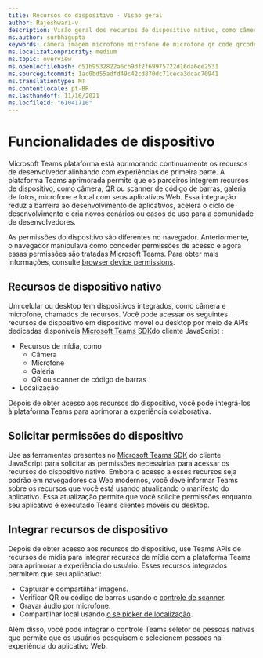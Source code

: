```yaml
---
title: Recursos do dispositivo - Visão geral
author: Rajeshwari-v
description: Visão geral dos recursos de dispositivo nativo, como câmera, imagem, mídia, microfone, microfone, código qr e muito mais.
ms.author: surbhigupta
keywords: câmera imagem microfone microfone de microfone qr code qrcode barra de código de barras código de barras de verificação do scanner de localização de mapa de recursos nativos do dispositivo permissões de dispositivo
ms.localizationpriority: medium
ms.topic: overview
ms.openlocfilehash: d51b9532822a6cb9df2f69975722d16da6ee2531
ms.sourcegitcommit: 1ac0bd55adfd49c42cd870dc71ceca3dcac70941
ms.translationtype: MT
ms.contentlocale: pt-BR
ms.lasthandoff: 11/16/2021
ms.locfileid: "61041710"
---
```

# <a name="device-capabilities"></a>Funcionalidades de dispositivo

Microsoft Teams plataforma está aprimorando continuamente os recursos de desenvolvedor alinhando com experiências de primeira parte. A plataforma Teams aprimorada permite que os parceiros integrem recursos de dispositivo, como câmera, QR ou scanner de código de barras, galeria de fotos, microfone e local com seus aplicativos Web. Essa integração reduz a barreira ao desenvolvimento de aplicativos, acelera o ciclo de desenvolvimento e cria novos cenários ou casos de uso para a comunidade de desenvolvedores.

As permissões do dispositivo são diferentes no navegador. Anteriormente, o navegador manipulava como conceder permissões de acesso e agora essas permissões são tratadas Microsoft Teams. Para obter mais informações, consulte [browser device permissions](browser-device-permissions.md).

## <a name="native-device-capabilities"></a>Recursos de dispositivo nativo

Um celular ou desktop tem dispositivos integrados, como câmera e microfone, chamados de recursos. Você pode acessar os seguintes recursos de dispositivo em dispositivo móvel ou desktop por meio de APIs dedicadas disponíveis [Microsoft Teams SDK](/javascript/api/overview/msteams-client?view=msteams-client-js-latest&preserve-view=true)do cliente JavaScript :
* Recursos de mídia, como
    * Câmera
    * Microfone
    * Galeria
    * QR ou scanner de código de barras
* Localização

Depois de obter acesso aos recursos do dispositivo, você pode integrá-los à plataforma Teams para aprimorar a experiência colaborativa. 

## <a name="request-device-permissions"></a>Solicitar permissões do dispositivo

Use as ferramentas presentes no [Microsoft Teams SDK](/javascript/api/overview/msteams-client?view=msteams-client-js-latest&preserve-view=true) do cliente [](native-device-permissions.md) JavaScript para solicitar as permissões necessárias para acessar os recursos do dispositivo nativo. Embora o acesso a esses recursos seja padrão em navegadores da Web modernos, você deve informar Teams sobre os recursos que você está usando atualizando o manifesto do aplicativo. Essa atualização permite que você solicite permissões enquanto seu aplicativo é executado Teams clientes móveis ou desktop.
 
 ## <a name="integrate-device-capabilities"></a>Integrar recursos de dispositivo

Depois de obter acesso aos recursos do dispositivo, [](mobile-camera-image-permissions.md) use Teams APIs de recursos de mídia para integrar recursos de mídia com a plataforma Teams para aprimorar a experiência do usuário. Esses recursos integrados permitem que seu aplicativo:

* Capturar e compartilhar imagens.
* Verificar QR ou código de barras usando o [controle de scanner](qr-barcode-scanner-capability.md).
* Gravar áudio por microfone.
* Compartilhar local usando [o se picker de localização](location-capability.md).

Além disso, você pode integrar [](people-picker-capability.md) o controle Teams seletor de pessoas nativas que permite que os usuários pesquisem e selecionem pessoas na experiência do aplicativo Web.
